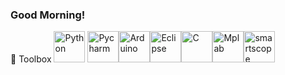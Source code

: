 ### Good Morning!

🧰 Toolbox
<img src="https://seeklogo.com/images/P/python-logo-A32636CAA3-seeklogo.com.png" alt="Python" width="50" height="50"/> <img src="https://seeklogo.com/images/P/pycharm-logo-51B1427388-seeklogo.com.png" alt="Pycharm" width="50" height="50"/><img src="https://seeklogo.com/images/A/arduino-logo-BC7CBC1DAA-seeklogo.com.png" alt="Arduino" width="50" height="50"/><img src="https://seeklogo.com/images/E/eclipse-logo-85FE4BEA34-seeklogo.com.png" alt="Eclipse" width="50" height="50"/><img src="https://seeklogo.com/images/C/c-programming-language-logo-9B32D017B1-seeklogo.com.png" alt="C" width="50" height="50"/><img src="https://seeklogo.com/images/M/mplab-x-ide-logo-B1D898D52B-seeklogo.com.png" alt="Mplab" width="50" height="50"/><img src="https://lh3.ggpht.com/yH_4WDj6JAa22hmW7vkjD4d5POi_W_jYQ5usLbVVgFZLwZSlUI7ZRLwE-_sL9uRBfw=w220" alt="smartscope" width="50" height="50"/>
